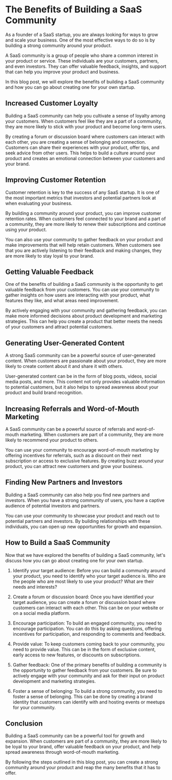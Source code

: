 # The Benefits of Building a SaaS Community

As a founder of a SaaS startup, you are always looking for ways to grow and scale your business. One of the most effective ways to do so is by building a strong community around your product.

A SaaS community is a group of people who share a common interest in your product or service. These individuals are your customers, partners, and even investors. They can offer valuable feedback, insights, and support that can help you improve your product and business.

In this blog post, we will explore the benefits of building a SaaS community and how you can go about creating one for your own startup.

## Increased Customer Loyalty

Building a SaaS community can help you cultivate a sense of loyalty among your customers. When customers feel like they are a part of a community, they are more likely to stick with your product and become long-term users.

By creating a forum or discussion board where customers can interact with each other, you are creating a sense of belonging and connection. Customers can share their experiences with your product, offer tips, and seek advice from other users. This helps to build a culture around your product and creates an emotional connection between your customers and your brand.

## Improving Customer Retention

Customer retention is key to the success of any SaaS startup. It is one of the most important metrics that investors and potential partners look at when evaluating your business.

By building a community around your product, you can improve customer retention rates. When customers feel connected to your brand and a part of a community, they are more likely to renew their subscriptions and continue using your product.

You can also use your community to gather feedback on your product and make improvements that will help retain customers. When customers see that you are actively listening to their feedback and making changes, they are more likely to stay loyal to your brand.

## Getting Valuable Feedback

One of the benefits of building a SaaS community is the opportunity to get valuable feedback from your customers. You can use your community to gather insights on how users are interacting with your product, what features they like, and what areas need improvement.

By actively engaging with your community and gathering feedback, you can make more informed decisions about product development and marketing strategies. This can help you create a product that better meets the needs of your customers and attract potential customers.

## Generating User-Generated Content

A strong SaaS community can be a powerful source of user-generated content. When customers are passionate about your product, they are more likely to create content about it and share it with others.

User-generated content can be in the form of blog posts, videos, social media posts, and more. This content not only provides valuable information to potential customers, but it also helps to spread awareness about your product and build brand recognition.

## Increasing Referrals and Word-of-Mouth Marketing

A SaaS community can be a powerful source of referrals and word-of-mouth marketing. When customers are part of a community, they are more likely to recommend your product to others.

You can use your community to encourage word-of-mouth marketing by offering incentives for referrals, such as a discount on their next subscription or access to exclusive features. By creating buzz around your product, you can attract new customers and grow your business.

## Finding New Partners and Investors

Building a SaaS community can also help you find new partners and investors. When you have a strong community of users, you have a captive audience of potential investors and partners.

You can use your community to showcase your product and reach out to potential partners and investors. By building relationships with these individuals, you can open up new opportunities for growth and expansion.

## How to Build a SaaS Community

Now that we have explored the benefits of building a SaaS community, let's discuss how you can go about creating one for your own startup.

1. Identify your target audience: Before you can build a community around your product, you need to identify who your target audience is. Who are the people who are most likely to use your product? What are their needs and interests?

2. Create a forum or discussion board: Once you have identified your target audience, you can create a forum or discussion board where customers can interact with each other. This can be on your website or on a social media platform.

3. Encourage participation: To build an engaged community, you need to encourage participation. You can do this by asking questions, offering incentives for participation, and responding to comments and feedback.

4. Provide value: To keep customers coming back to your community, you need to provide value. This can be in the form of exclusive content, early access to new features, or discounts on subscriptions.

5. Gather feedback: One of the primary benefits of building a community is the opportunity to gather feedback from your customers. Be sure to actively engage with your community and ask for their input on product development and marketing strategies.

6. Foster a sense of belonging: To build a strong community, you need to foster a sense of belonging. This can be done by creating a brand identity that customers can identify with and hosting events or meetups for your community.

## Conclusion

Building a SaaS community can be a powerful tool for growth and expansion. When customers are part of a community, they are more likely to be loyal to your brand, offer valuable feedback on your product, and help spread awareness through word-of-mouth marketing.

By following the steps outlined in this blog post, you can create a strong community around your product and reap the many benefits that it has to offer.